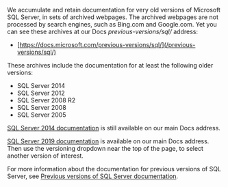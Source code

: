 We accumulate and retain documentation for very old versions of Microsoft SQL Server, in sets of archived webpages. The archived webpages are not processed by search engines, such as Bing.com and Google.com. Yet you can see these archives at our Docs _previous-versions/sql/_ address:

- [https://docs.microsoft.com/previous-versions/sql/](/previous-versions/sql/)

These archives include the documentation for at least the following older versions:

- SQL Server 2014
- SQL Server 2012
- SQL Server 2008 R2
- SQL Server 2008
- SQL Server 2005

[SQL Server 2014 documentation](/previous-versions/sql/2014/index?view=sql-server-2014&preserve-view=true) is still available on our main Docs address.

<!--
FYI: In the following link syntax to SQL 2014 content, the two 'view' related parameters are entirely optional in this case. The reason is that 'sql/2014/' will never be a node for say SQL 2012 or SQL 2016 content URLs on Docs. Thus no distinction from 'view' values will ever be necessary.

[SQL Server 2014 documentation](/previous-versions/sql/2014/index?view=sql-server-2014&preserve-view=true) is still available on our main Docs address.
-->

[SQL Server 2019 documentation](../../sql-server/index.yml?preserve-view=true&view=sql-server-ver15) is available on our main Docs address. Then use the versioning dropdown near the top of the page, to select another version of interest.

For more information about the documentation for previous versions of SQL Server, see [Previous versions of SQL Server documentation](/previous-versions/sql/).